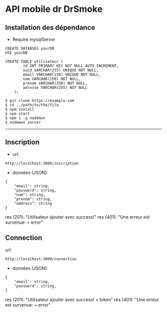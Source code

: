 # API mobile dr DrSmoke

## Installation des dépendance 

- Require mysqlServer 
```
CREATE DATABSES yourDB
USE yourDB
```

```
CREATE TABLE utilisateur (
        id INT PRIMARY KEY NOT NULL AUTO_INCREMENT,
        uuid VARCHAR(255) UNIQUE NOT NULL,
        email VARCHAR(150) UNIQUE NOT NULL,
        nom VARCHAR(150) NOT NULL,
        prenom VARCHAR(150) NOT NULL,
        adresse VARCHAR(255) NOT NULL
    );
```


```
$ git clone https://example.com
$ cd ../path/to/the/file
$ npm install
$ npm start
$ npm i -g nodemon
$ nodemon server
```
---
## Inscription 

- url:
```
http://localhost:3000/inscription
```
- données (JSON): 
```
{
    "email": string,
    "password": string,
    "nom": string,
    "prenom": string,
    "address": string
}
```

res (201): "Utilisateur ajouter avec success!"
res (401): "Une erreur est survenue: + error"

## Connection

url: 
```
http://localhost:3000/connection
```
- données (JSON): 
```
{
    "email": string,
    "password": string,
}
```

res (201): "Utilisateur ajouter avec success! + token"
res (401): "Une erreur est survenue: + error"